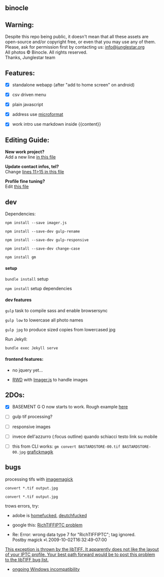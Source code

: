 binocle
---

## Warning:

Despite this repo being public, it doesn't mean that all these assets are open-source and/or copyright free, or even that you may use any of them. Please, ask for permission first by contacting us: info@junglestar.org  
All photos © Binocle. All rights reserved.  
Thanks, Junglestar team  

## Features:
- [X] standalone webapp (after "add to home screen" on android)
- [X] csv driven menu
- [X] plain javascript
- [X] address use [microformat](https://schema.org/Organization)
- [X] work intro use markdown inside {{content}}


## Editing Guide:

**New work project?**  
Add a new line [in this file](https://github.com/toybreaker/binocle/blob/gh-pages/_data/works.csv)

**Update contact infos, tel?**     
Change [lines 11>15 in this file](https://github.com/toybreaker/binocle/blob/gh-pages/_config.yml)

**Profile fine tuning?**    
Edit [this file](https://github.com/toybreaker/binocle/blob/gh-pages/_includes/editables/profile.md)


## dev

Dependencies:

```npm install --save imager.js```

```npm install --save-dev gulp-rename```

```npm install --save-dev gulp-responsive```

```npm install --save-dev change-case```

```npm install gm```


#### setup

```bundle install``` setup

```npm install``` setup dependencies

#### dev features

```gulp``` task to compile sass and enable browsersync

```gulp low``` to lowercase all photo names

```gulp jpg``` to produce sized copies from lowercased jpg


  Run Jekyll:

```bundle exec Jekyll serve```


#### frontend features:

 - no jquery yet...

 - [RWD](https://en.wikipedia.org/wiki/Responsive_web_design) with [Imager.js](https://github.com/BBC-News/Imager.js/) to handle images



## 2DOs:
- [x] BASEMENT G O now starts to work. Rough example [here](http://binocle.junglestar.org/works/basementgo/)


- [ ] gulp tif processing?

- [ ] responsive images

- [ ] invece dell'azzurro (:focus outline) quando schiacci testo link su mobile

- [ ]  this from CLI works: ```gm convert BASTARDSTORE-00.tif BASTARDSTORE-00.jpg```
 [grafickmagik](http://aheckmann.github.io/gm/docs.html)


## bugs

processing tifs with [imagemagick](http://www.imagemagick.org/script/convert.php)

```
convert *.tif output.jpg
```

```
convert *.tif output.jpg
```


trows errors, try:

- adobe is [homefucked](https://forums.adobe.com/thread/1900216?start=0&tstart=0), [deutchfucked](https://forums.adobe.com/message/7732728#7732728)

- google this: [RichTIFFIPTC problem ](https://www.google.it/search?q=problem+RichTIFFIPTC&oq=problem+RichTIFFIPTC)

- Re: Error: wrong data type 7 for "RichTIFFIPTC";
  tag ignored.  
  Postby magick »\ 2009-10-02T16:32:49-07:00

 [This exception is thrown by the libTIFF. It apparently does not like the layout of your IPTC profile. Your best path forward would be to post this problem to the libTIFF bug list.](https://www.imagemagick.org/discourse-server/viewtopic.php?t=12872)

- [ongoing Windows incompatibility](http://comments.gmane.org/gmane.comp.video.tiff/6355)
